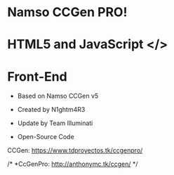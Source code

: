 # Namso CCGen PRO!
# HTML5 and JavaScript </>
# Front-End

* Based on Namso CCGen v5
* Created by N1ghtm4R3
* Update by Team Illuminati

* Open-Source Code

CCGen: https://www.tdproyectos.tk/ccgenpro/

/*
*CcGenPro: http://anthonymc.tk/ccgen/
*/
